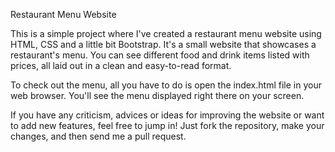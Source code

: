 Restaurant Menu Website

This is a simple project where I've created a restaurant menu website using HTML, CSS and a little bit Bootstrap. 
It's a small website that showcases a restaurant's menu. You can see different food and drink items listed with prices, all laid out in a clean and easy-to-read format.

To check out the menu, all you have to do is open the index.html file in your web browser. You'll see the menu displayed right there on your screen.

If you have any criticism, advices or ideas for improving the website or want to add new features, feel free to jump in! Just fork the repository, make your changes, and then send me a pull request.
 
